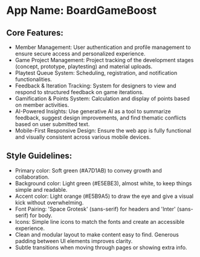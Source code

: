 # **App Name**: BoardGameBoost

## Core Features:

- Member Management: User authentication and profile management to ensure secure access and personalized experience.
- Game Project Management: Project tracking of the development stages (concept, prototype, playtesting) and material uploads.
- Playtest Queue System: Scheduling, registration, and notification functionalities.
- Feedback & Iteration Tracking: System for designers to view and respond to structured feedback on game iterations.
- Gamification & Points System: Calculation and display of points based on member activities.
- AI-Powered Insights: Use generative AI as a tool to summarize feedback, suggest design improvements, and find thematic conflicts based on user submitted text.
- Mobile-First Responsive Design: Ensure the web app is fully functional and visually consistent across various mobile devices.

## Style Guidelines:

- Primary color: Soft green (#A7D1AB) to convey growth and collaboration.
- Background color: Light green (#E5EBE3), almost white, to keep things simple and readable.
- Accent color: Light orange (#E5B9A5) to draw the eye and give a visual kick without overwhelming.
- Font Pairing: 'Space Grotesk' (sans-serif) for headers and 'Inter' (sans-serif) for body.  
- Icons: Simple line icons to match the fonts and create an accessible experience.
- Clean and modular layout to make content easy to find. Generous padding between UI elements improves clarity.
- Subtle transitions when moving through pages or showing extra info.